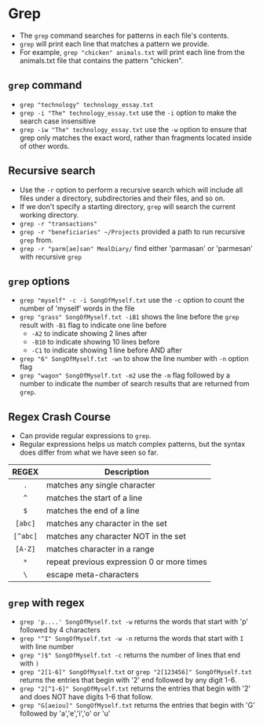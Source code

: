 # Grep

- The `grep` command searches for patterns in each file's contents.
- `grep` will print each line that matches a pattern we provide.
- For example, `grep "chicken" animals.txt` will print each line from the animals.txt file that contains the pattern "chicken".

## `grep` command

- `grep "technology" technology_essay.txt`
- `grep -i "The" technology_essay.txt` use the `-i` option to make the search case insensitive
- `grep -iw "The" technology_essay.txt` use the `-w` option to ensure that grep only matches the exact word, rather than fragments located inside of other words.

## Recursive search

- Use the `-r` option to perform a recursive search which will include all files under a directory, subdirectories and their files, and so on.
- If we don't specify a starting directory, `grep` will search the current working directory.
- `grep -r "transactions"`
- `grep -r "beneficiaries" ~/Projects` provided a path to run recursive `grep` from.
- `grep -r "parm[ae]san" MealDiary/` find either 'parmasan' or 'parmesan' with recursive `grep`

## `grep` options

- `grep "myself" -c -i SongOfMyself.txt` use the `-c` option to count the number of 'myself' words in the file
- `grep "grass" SongOfMyself.txt -iB1` shows the line before the `grep` result with `-B1` flag to indicate one line before
  - `-A2` to indicate showing 2 lines after
  - `-B10` to indicate showing 10 lines before
  - `-C1` to indicate showing 1 line before AND after
- `grep "6" SongOfMyself.txt -wn` to show the line number with `-n` option flag
- `grep "wagon" SongOfMyself.txt -m2` use the `-m` flag followed by a number to indicate the number of search results that are returned from `grep`.

## Regex Crash Course

- Can provide regular expressions to `grep`.
- Regular expressions helps us match complex patterns, but the syntax does differ from what we have seen so far.

|  REGEX   | Description                                |
| :------: | ------------------------------------------ |
|   `.`    | matches any single character               |
|   `^`    | matches the start of a line                |
|   `$`    | matches the end of a line                  |
| `[abc]`  | matches any character in the set           |
| `[^abc]` | matches any character NOT in the set       |
| `[A-Z]`  | matches character in a range               |
|   `*`    | repeat previous expression 0 or more times |
|   `\`    | escape meta-characters                     |

## `grep` with regex

- `grep 'p....' SongOfMyself.txt -w` returns the words that start with 'p' followed by 4 characters
- `grep "^I" SongOfMyself.txt -w -n` returns the words that start with `I` with line number
- `grep ")$" SongOfMyself.txt -c` returns the number of lines that end with `)`
- `grep "2[1-6]" SongOfMyself.txt` or `grep "2[123456]" SongOfMyself.txt` returns the entries that begin with '2' end followed by any digit 1-6.
- `grep "2[^1-6]" SongOfMyself.txt` returns the entries that begin with '2' and does NOT have digits 1-6 that follow.
- `grep "G[aeiou]" SongOfMyself.txt` returns the entries that begin with 'G' followed by 'a','e','i','o' or 'u'

